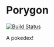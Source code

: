 Porygon
=======
[![Build Status](http://localhost:8000/jenkins/buildStatus/icon?job=Porygon)](http://pi.knighthawk3.com:8000/jenkins/job/Porygon/)

A pokedex!
